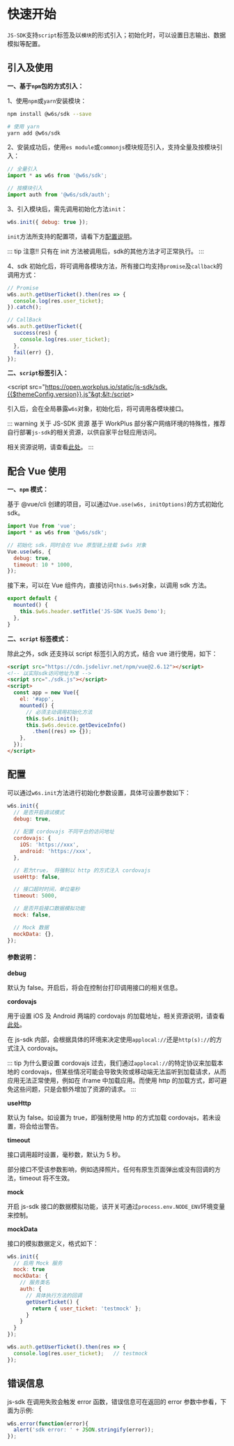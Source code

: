 # 快速开始

`JS-SDK`支持`script`标签及以`模块`的形式引入；初始化时，可以设置日志输出、数据模拟等配置。

## 引入及使用

**一、基于`npm`包的方式引入：**

1、使用`npm`或`yarn`安装模块：

```sh
npm install @w6s/sdk --save

# 使用 yarn 
yarn add @w6s/sdk
```

2、安装成功后，使用`es module`或`commonjs`模块规范引入，支持全量及按模块引入：

```js
// 全量引入
import * as w6s from '@w6s/sdk';

// 按模块引入
import auth from '@w6s/sdk/auth';
```

3、引入模块后，需先调用初始化方法`init`：

```js
w6s.init({ debug: true });
```

`init`方法所支持的配置项，请看下方[配置说明](./usage.html#配置)。

::: tip 注意!!
只有在 init 方法被调用后，sdk的其他方法才可正常执行。
:::

4、sdk 初始化后，将可调用各模块方法，所有接口均支持`promise`及`callback`的调用方式：

```js
// Promise
w6s.auth.getUserTicket().then(res => {
  console.log(res.user_ticket); 
}).catch();

// CallBack
w6s.auth.getUserTicket({
  success(res) {
    console.log(res.user_ticket); 
  },
  fail(err) {},
});
```

**二、`script`标签引入：**

<CodeWrapper :qrcode="false">

&lt;script src="https://open.workplus.io/static/js-sdk/sdk.{{$themeConfig.version}}.js"&gt;&lt;/script&gt;

</CodeWrapper>

引入后，会在全局暴露`w6s`对象，初始化后，将可调用各模块接口。


::: warning 关于 JS-SDK 资源
基于 WorkPlus 部分客户网络环境的特殊性，推荐自行部署`js-sdk`的相关资源，以供自家平台轻应用访问。

相关资源说明，请查看[此处](/js-sdk/overview/demo.html#资源文件)。
:::

## 配合 Vue 使用

**一、`npm` 模式：**

基于 @vue/cli 创建的项目，可以通过`Vue.use(w6s, initOptions)`的方式初始化 sdk。

```js
import Vue from 'vue';
import * as w6s from '@w6s/sdk';

// 初始化 sdk，同时会在 Vue 原型链上挂载 $w6s 对象
Vue.use(w6s, {
  debug: true,
  timeout: 10 * 1000,
});
```

接下来，可以在 Vue 组件内，直接访问`this.$w6s`对象，以调用 sdk 方法。

```js
export default {
  mounted() {
    this.$w6s.header.setTitle('JS-SDK VueJS Demo');
  },
}
```

**二、`script` 标签模式：**

除此之外，sdk 还支持以 script 标签引入的方式，结合 vue 进行使用，如下：

```html
<script src="https://cdn.jsdelivr.net/npm/vue@2.6.12"></script>
<!-- 以实际sdk访问地址为准 -->
<script src="./sdk.js"></script>
<script>
  const app = new Vue({
    el: '#app',
    mounted() {
      // 必须主动调用初始化方法
      this.$w6s.init();
      this.$w6s.device.getDeviceInfo()
        .then((res) => {});
    },
  });
</script>
```

## 配置

可以通过`w6s.init`方法进行初始化参数设置，具体可设置参数如下：

```js
w6s.init({
  // 是否开启调试模式
  debug: true,
  
  // 配置 cordovajs 不同平台的访问地址
  cordovajs: {
    iOS: 'https://xxx',
    android: 'https://xxx',
  },

  // 若为true， 将强制以 http 的方式注入 cordovajs
  useHttp: false,

  // 接口超时时间，单位毫秒
  timeout: 5000,

  // 是否开启接口数据模拟功能
  mock: false,

  // Mock 数据 
  mockData: {},
});
```

#### 参数说明：

**debug**

默认为 false。开启后，将会在控制台打印调用接口的相关信息。

**cordovajs**

用于设置 iOS 及 Android 两端的 cordovajs 的加载地址，相关资源说明，请查看[此处](/js-sdk/overview/demo.html#资源文件)。

在 js-sdk 内部，会根据具体的环境来决定使用`applocal://`还是`http(s)://`的方式注入 cordovajs。

::: tip 为什么要设置 cordovajs
过去，我们通过`applocal://`的特定协议来加载本地的 cordovajs，但某些情况可能会导致失败或移动端无法监听到加载请求，从而应用无法正常使用，例如在 iframe 中加载应用。而使用 http 的加载方式，即可避免这些问题，只是会额外增加了资源的请求。
:::

**useHttp**

默认为 false。如设置为 true，即强制使用 http 的方式加载 cordovajs，若未设置，将会给出警告。

**timeout**
 
接口调用超时设置，毫秒数，默认为 5 秒。

部分接口不受该参数影响，例如选择照片。任何有原生页面弹出或没有回调的方法，timeout 将不生效。

**mock**

开启 js-sdk 接口的数据模拟功能，该开关可通过`process.env.NODE_ENV`环境变量来控制。

**mockData**

接口的模拟数据定义，格式如下：

```js
w6s.init({
  // 启用 Mock 服务
  mock: true                      
  mockData: {     
    // 服务类名                
    auth: {         
      // 具体执行方法的回调              
      getUserTicket() {           
        return { user_ticket: 'testmock' };
      }
    }
  }
});

w6s.auth.getUserTicket().then(res => {
  console.log(res.user_ticket);   // testmock
});
```

## 错误信息

js-sdk 在调用失败会触发 error 函数，错误信息可在返回的 error 参数中参看，下面为示例:

```js
w6s.error(function(error){
  alert('sdk error: ' + JSON.stringify(error));
});
```